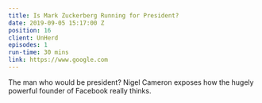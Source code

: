 ```yaml
---
title: Is Mark Zuckerberg Running for President?
date: 2019-09-05 15:17:00 Z
position: 16
client: UnHerd
episodes: 1
run-time: 30 mins
link: https://www.google.com
---
```


The man who would be president? Nigel Cameron exposes how the hugely powerful founder of Facebook really thinks. 
